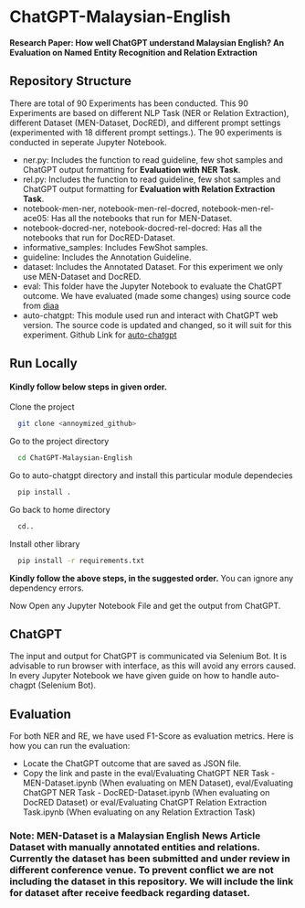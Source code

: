 # ChatGPT-Malaysian-English

#### Research Paper: How well ChatGPT understand Malaysian English? An Evaluation on Named Entity Recognition and Relation Extraction
## Repository Structure

There are total of 90 Experiments has been conducted. This 90 Experiments are based on different NLP Task (NER or Relation Extraction), different Dataset (MEN-Dataset, DocRED), and different prompt settings (experimented with 18 different prompt settings.). The 90 experiments is conducted in seperate Jupyter Notebook.

- ner.py: Includes the function to read guideline, few shot samples and ChatGPT output formatting for **Evaluation with NER Task**.
- rel.py: Includes the function to read guideline, few shot samples and ChatGPT output formatting for **Evaluation with Relation Extraction Task**.
- notebook-men-ner, notebook-men-rel-docred, notebook-men-rel-ace05: Has all the notebooks that run for MEN-Dataset. 
- notebook-docred-ner, notebook-docred-rel-docred: Has all the notebooks that run for DocRED-Dataset.
- informative_samples: Includes FewShot samples. 
- guideline: Includes the Annotation Guideline. 
- dataset: Includes the Annotated Dataset. For this experiment we only use MEN-Dataset and DocRED.
- eval: This folder have the Jupyter Notebook to evaluate the ChatGPT outcome. We have evaluated (made some changes) using source code from [diaa](https://github.com/vwoloszyn/diaa)
- auto-chatgpt: This module used run and interact with ChatGPT web version. The source code is updated and changed, so it will suit for this experiment. Github Link for [auto-chatgpt](https://github.com/ryuseisan/auto-chatgpt)
## Run Locally
#### Kindly follow below steps in given order.
Clone the project

```bash
  git clone <annoymized_github>
```

Go to the project directory

```bash
  cd ChatGPT-Malaysian-English
```

Go to auto-chatgpt directory and install this particular module dependecies

```bash
  pip install .
```

Go back to home directory

```bash
  cd..
```

Install other library

```bash
  pip install -r requirements.txt
```

**Kindly follow the above steps, in the suggested order.** You can ignore any dependency errors.

Now Open any Jupyter Notebook File and get the output from ChatGPT. 

## ChatGPT

The input and output for ChatGPT is communicated via Selenium Bot. It is advisable to run browser with interface, as this will avoid any errors caused. In every Jupyter Notebook we have given guide on how to handle auto-chagpt (Selenium Bot).


## Evaluation

For both NER and RE, we have used F1-Score as evaluation metrics. Here is how you can run the evaluation:
- Locate the ChatGPT outcome that are saved as JSON file. 
- Copy the link and paste in the eval/Evaluating ChatGPT NER Task - MEN-Dataset.ipynb (When evaluating on MEN Dataset), eval/Evaluating ChatGPT NER Task - DocRED-Dataset.ipynb (When evaluating on DocRED Dataset) or eval/Evaluating ChatGPT Relation Extraction Task.ipynb (When evaluating on any Relation Extraction Task)

### Note: MEN-Dataset is a Malaysian English News Article Dataset with manually annotated entities and relations. Currently the dataset has been submitted and under review in different conference venue. To prevent conflict we are not including the dataset in this repository. We will include the link for dataset after receive feedback regarding dataset. 
